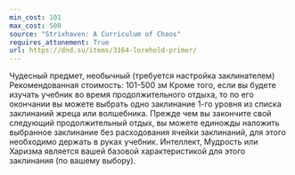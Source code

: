 ```yaml
---
min_cost: 101
max_cost: 500
source: "Strixhaven: A Curriculum of Chaos"
requires_attunement: True
url: https://dnd.su/items/3164-lorehold-primer/
---
```


Чудесный предмет, необычный (требуется настройка заклинателем)
Рекомендованная стоимость: 101-500 зм
Кроме того, если вы будете изучать учебник во время продолжительного отдыха, то по его окончании вы можете выбрать одно заклинание 1-го уровня из списка заклинаний жреца или волшебника. Прежде чем вы закончите свой следующий продолжительный отдых, вы можете единожды наложить выбранное заклинание без расходования ячейки заклинаний, для этого необходимо держать в руках учебник.
Интеллект, Мудрость или Харизма является вашей базовой характеристикой для этого заклинания (по вашему выбору).